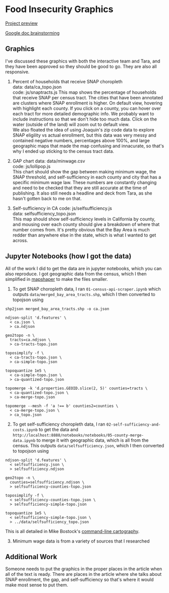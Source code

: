 # Food Insecurity Graphics

[Project preview](https://projects.sfchronicle.com/test-proj/food-insecurity/)

[Google doc brainstorming](https://docs.google.com/document/d/1oh-fJKPSK7Vvl82atCNdFDcwHnqAOhqukiZRxvR-neM/edit?usp=drive_web&ouid=107317233247828819256)

## Graphics

I've discussed these graphics with both the interactive team and Tara, and they have been approved so they should be good to go. They are also all responsive. 

1. Percent of households that receive SNAP choropleth  
data: data/ca_topo.json  
code: js/snaptracts.js
This map shows the percentage of households that receive SNAP per census tract. The cities that have been annotated are clusters where SNAP enrollment is higher. On default view, hovering with highlight each county. If you click on a county, you can hover over each tract for more detailed demographic info. We probably want to include instructions so that we don't hide too much data. Click on the water (outside of the land) will zoom out to default view.  
We also floated the idea of using Joaquin's zip code data to explore SNAP eligility vs actual enrollment, but this data was very messy and contained negative numbers, percentages above 100%, and large geographic maps that made the map confusing and innacurate, so that's why I ended up sticking to the census tract data.

2. GAP chart 
data: data/minwage.csv  
code: js/lollipop.js  
This chart should show the gap between making minimum wage, the SNAP threshold, and self-sufficiency in each county and city that has a specific minimum wage law. These numbers are constantly changing and need to be checked that they are still accurate at the time of publishing.
It also still needs a headline and deck from Tara, as she hasn't gotten back to me on that.

3. Self-sufficiency in CA
code: js/selfsufficiency.js  
data: selfsufficiency_topo.json  	
This map should show self-sufficiency levels in California by county, and mousing over each county should give a breakdown of where that number comes from. It's pretty obvious that the Bay Area is much redder than anywhere else in the state, which is what I wanted to get across.

## Jupyter Notebooks (how I got the data)
All of the work I did to get the data are in jupyter notebooks, which you can also reproduce. I got geographic data from the census, which I then simplified in [mapshaper](http://mapshaper.org/) to make the files smaller. 


1. To get SNAP choropleth data, I ran `01-census-api-scraper.ipynb` which outputs `data/merged_bay_area_tracts.shp`, which I then converted to topojson using 

```
shp2json merged_bay_area_tracts.shp -o ca.json

ndjson-split 'd.features' \
  < ca.json \
  > ca.ndjson

geo2topo -n \
  tracts=ca.ndjson \
  > ca-tracts-topo.json

toposimplify -f \
  < ca-tracts-topo.json \
  > ca-simple-topo.json

topoquantize 1e5 \
  < ca-simple-topo.json \
  > ca-quantized-topo.json

topomerge -k 'd.properties.GEOID.slice(2, 5)' counties=tracts \
  < ca-quantized-topo.json \
  > ca-merge-topo.json

topomerge --mesh -f 'a !== b' counties2=counties \
  < ca-merge-topo.json \
  > ca_topo.json
```

2. To get self-sufficiency choropleth data, I ran `02-self-sufficiency-and-costs.ipynb` to get the data and `http://localhost:8888/notebooks/notebooks/05-county-merge-data.ipynb` to merge it with geographic data, which is all from the census. This outputs `data/selfsufficiency.json`, which I then converted to topojson using 

```
ndjson-split 'd.features' \
  < selfsufficiency.json \
  > selfsufficiency.ndjson

geo2topo -n \
  counties=selfsufficiency.ndjson \
  > selfsufficiency-counties-topo.json

toposimplify -f \
  < selfsufficiency-counties-topo.json \
  > selfsufficiency-simple-topo.json

topoquantize 1e5 \
  < selfsufficiency-simple-topo.json \
  > ../data/selfsufficiency_topo.json
```
This is all detailed in Mike Bostock's [command-line cartography](https://medium.com/@mbostock/command-line-cartography-part-1-897aa8f8ca2c).

3. Minimum wage data is from a variety of sources that I researched


## Additional Work
Someone needs to put the graphics in the proper places in the article when all of the text is ready. There are places in the article where she talks about SNAP enrollment, the gap, and self-sufficiency so that's where it would make most sense to put them. 

